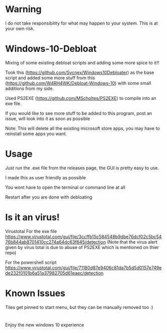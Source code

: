 # Warning
I do not take responsibility for what may happen to your system. This is at your own risk.


# Windows-10-Debloat
Mixing of some existing debloat scripts and adding some more spice to it!!

Took this (https://github.com/Sycnex/Windows10Debloater) as the base script and added some more stuff from this (https://github.com/W4RH4WK/Debloat-Windows-10) with some small additions from my side.

Used PS2EXE (https://github.com/MScholtes/PS2EXE) to compile into an exe file.

If you would like to see more stuff to be added to this program, post an issue, will look into it as soon as possible

Note: This will delete all the existing microsoft store apps, you may have to reinstall some apps you want.


# Usage

Just run the .exe file from the releases page, the GUI is pretty easy to use.

I made this as user friendly as possible 

You wont have to open the terminal or command line at all

Restart after you are done with debloating

# Is it an virus!

Virustotal
For the exe file   https://www.virustotal.com/gui/file/3ccffb15c584548b9dbe76dcf02c5bc5476b844ab8701410cc274a64dc63f645/detection
(Note that the virus alert given by virus total is due to abuse of PS2EXE which is mentioned on thier repo)

For the powershell script https://www.virustotal.com/gui/file/71180d87e9406c81da7b5d5d0157e749ede232f0101b6a51a37982705d61eaec/detection


# Known Issues

Tiles get pinned to start menu, but they can be manually removed too :)

# 
Enjoy the new windows 10 experience
